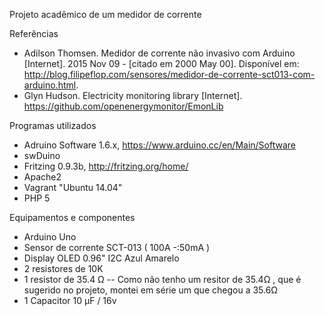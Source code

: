 Projeto acadêmico de um medidor de corrente

Referências
- Adilson Thomsen. Medidor de corrente não invasivo com Arduino [Internet]. 2015 Nov 09 - [citado em 2000 May 00]. Disponível em: http://blog.filipeflop.com/sensores/medidor-de-corrente-sct013-com-arduino.html.
- Glyn Hudson. Electricity monitoring library [Internet]. https://github.com/openenergymonitor/EmonLib

Programas utilizados
- Adruino Software 1.6.x, https://www.arduino.cc/en/Main/Software
- swDuino
- Fritzing 0.9.3b, http://fritzing.org/home/
- Apache2
- Vagrant "Ubuntu 14.04"
- PHP 5

Equipamentos e componentes
- Arduino Uno 
- Sensor de corrente SCT-013 ( 100A -:50mA )
- Display OLED 0.96" I2C Azul Amarelo
- 2 resistores de 10K
- 1 resistor de 35.4 Ω 
-- Como não tenho um resitor de 35.4Ω , que é sugerido no projeto, montei em série um que chegou a 35.6Ω
- 1 Capacitor 10 µF / 16v

